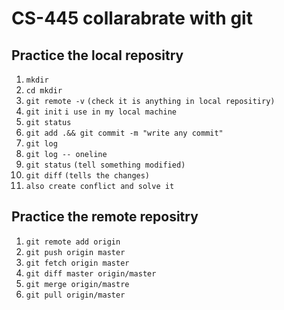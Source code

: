 # CS-445 collarabrate with git

## Practice the local repositry
1. `mkdir`
2. `cd mkdir`
3. `git remote -v`
`(check it is anything in local repositiry)`
4. `git init` 
`i use in my local machine`
5. `git status` 
6. `git add .&& git commit -m "write any commit"`
7. `git log`
8. `git log -- oneline`
9. `git status`
`(tell something modified)`
10. `git diff`
`(tells the changes)`
10. `also create conflict and solve it`

## Practice the remote repositry
1. `git remote add origin `
2. `git push origin master`
3. `git fetch origin master`
4.  `git diff master origin/master`
5. `git merge origin/mastre`
6.  `git pull origin/master`




